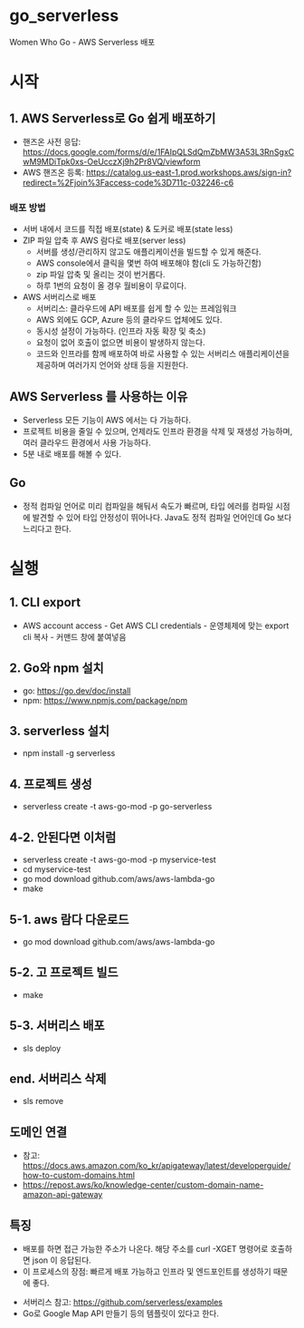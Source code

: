 # go_serverless
Women Who Go - AWS Serverless 배포

# 시작
## 1. AWS Serverless로 Go 쉽게 배포하기
- 핸즈온 사전 응답: https://docs.google.com/forms/d/e/1FAIpQLSdQmZbMW3A53L3RnSgxCwM9MDiTpk0xs-OeUcczXj9h2Pr8VQ/viewform
- AWS 핸즈온 등록: https://catalog.us-east-1.prod.workshops.aws/sign-in?redirect=%2Fjoin%3Faccess-code%3D711c-032246-c6

### 배포 방법
- 서버 내에서 코드를 직접 배포(state) & 도커로 배포(state less)
- ZIP 파일 압축 후 AWS 람다로 배포(server less)
    - 서버를 생성/관리하지 않고도 애플리케이션을 빌드할 수 있게 해준다.
    - AWS console에서 클릭을 몇번 하여 배포해야 함(cli 도 가능하긴함)
    - zip 파일 압축 및 올리는 것이 번거롭다.
    - 하루 1번의 요청이 올 경우 월비용이 무료이다.
- AWS 서버리스로 배포
    - 서버리스: 클라우드에 API 배포를 쉽게 할 수 있는 프레임워크
    - AWS 외에도 GCP, Azure 등의 클라우드 업체에도 있다.
    - 동시성 설정이 가능하다. (인프라 자동 확장 및 축소)
    - 요청이 없어 호출이 없으면 비용이 발생하지 않는다.
    - 코드와 인프라를 함께 배포하여 바로 사용할 수 있는 서버리스 애플리케이션을 제공하며 여러가지 언어와 상태 등을 지원한다.

## AWS Serverless 를 사용하는 이유
- Serverless 모든 기능이 AWS 에서는 다 가능하다.
- 프로젝트 비용을 줄일 수 있으며, 언제라도 인프라 환경을 삭제 및 재생성 가능하며, 여러 클라우드 환경에서 사용 가능하다.
- 5분 내로 배포를 해볼 수 있다.

## Go
- 정적 컴파일 언어로 미리 컴파일을 해둬서 속도가 빠르며, 타입 에러를 컴파일 시점에 발견할 수 있어 타입 안정성이 뛰어나다. Java도 정적 컴파일 언어인데 Go 보다 느리다고 한다.

# 실행
## 1. CLI export
- AWS account access - Get AWS CLI credentials - 운영체제에 맞는 export cli 복사 - 커맨드 창에 붙여넣음
## 2. Go와 npm 설치
- go: https://go.dev/doc/install
- npm: https://www.npmjs.com/package/npm
## 3. serverless 설치
- npm install -g serverless
## 4. 프로젝트 생성
- serverless create -t aws-go-mod -p go-serverless
## 4-2. 안된다면 이처럼
- serverless create -t aws-go-mod -p myservice-test
- cd myservice-test
- go mod download github.com/aws/aws-lambda-go
- make
## 5-1. aws 람다 다운로드
- go mod download github.com/aws/aws-lambda-go
## 5-2. 고 프로젝트 빌드
- make
## 5-3. 서버리스 배포
- sls deploy

## end. 서버리스 삭제
- sls remove

## 도메인 연결
- 참고: https://docs.aws.amazon.com/ko_kr/apigateway/latest/developerguide/how-to-custom-domains.html
- https://repost.aws/ko/knowledge-center/custom-domain-name-amazon-api-gateway

## 특징
* 배포를 하면 접근 가능한 주소가 나온다. 해당 주소를 curl -XGET 명령어로 호출하면 json 이 응답된다.
* 이 프로세스의 장점: 빠르게 배포 가능하고 인프라 및 엔드포인트를 생성하기 때문에 좋다. 
- 서버리스 참고: https://github.com/serverless/examples
 - Go로 Google Map API 만들기 등의 템플릿이 있다고 한다.











